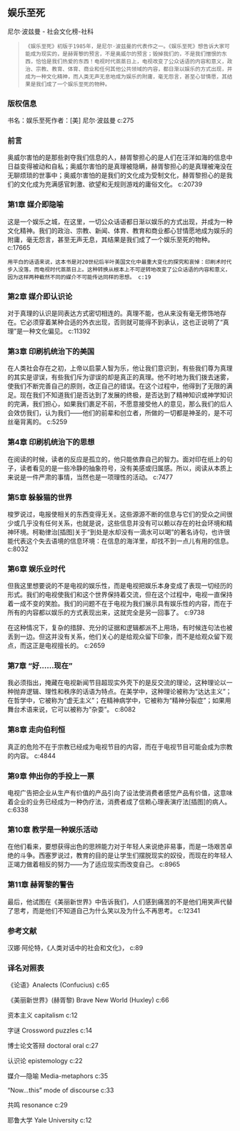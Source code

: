## 娱乐至死

尼尔·波兹曼  -  社会文化榜-社科

>     《娱乐至死》初版于1985年，是尼尔·波兹曼的代表作之一。《娱乐至死》想告诉大家可能成为现实的，是赫胥黎的预言，不是奥威尔的预言；毁掉我们的，不是我们憎恨的东西，恰恰是我们热爱的东西！电视时代蒸蒸日上，电视改变了公众话语的内容和意义，政治、宗教、教育、体育、商业和任何其他公共领域的内容，都日渐以娱乐的方式出现，并成为一种文化精神，而人类无声无息地成为娱乐的附庸，毫无怨言，甚至心甘情愿，其结果是我们成了一个娱乐至死的物种。


### 版权信息

书名：娱乐至死作者：[美] 尼尔·波兹曼 c:275

### 前言

奥威尔害怕的是那些剥夺我们信息的人，赫胥黎担心的是人们在汪洋如海的信息中日益变得被动和自私；奥威尔害怕的是真理被隐瞒，赫胥黎担心的是真理被淹没在无聊烦琐的世事中；奥威尔害怕的是我们的文化成为受制文化，赫胥黎担心的是我们的文化成为充满感官刺激、欲望和无规则游戏的庸俗文化。 c:20739

### 第1章 媒介即隐喻

这是一个娱乐之城，在这里，一切公众话语都日渐以娱乐的方式出现，并成为一种文化精神。我们的政治、宗教、新闻、体育、教育和商业都心甘情愿地成为娱乐的附庸，毫无怨言，甚至无声无息，其结果是我们成了一个娱乐至死的物种。 c:17665

    用平白的话语来说，这本书是对20世纪后半叶美国文化中最重大变化的探究和哀悼：印刷术时代步入没落，而电视时代蒸蒸日上。这种转换从根本上不可逆转地改变了公众话语的内容和意义，因为这样两种截然不同的媒介不可能传达同样的思想。 c:19

### 第2章 媒介即认识论

对于真理的认识是同表达方式密切相连的。真理不能，也从来没有毫无修饰地存在。它必须穿着某种合适的外衣出现，否则就可能得不到承认，这也正说明了“真理”是一种文化偏见。 c:11392

### 第3章 印刷机统治下的美国

在人类社会存在之初，上帝以启蒙人智为乐，他让我们意识到，有些我们尊为真理的其实是谬误，有些我们斥为谬误的却是真正的真理。他不时地为我们拨去迷雾，使我们不断完善自己的原则，改正自己的错误。在这个过程中，他得到了无限的满足。现在我们不知道我们是否达到了发展的终极，是否达到了精神知识或神学知识的完满，我们担心，如果我们裹足不前，不愿意接受他人的意见，那么我们的后人会效仿我们，认为我们——他们的前辈和创立者，所做的一切都是神圣的，是不可丝毫背离的。 c:5259

### 第4章 印刷机统治下的思想

在阅读的时候，读者的反应是孤立的，他只能依靠自己的智力。面对印在纸上的句子，读者看见的是一些冷静的抽象符号，没有美感或归属感。所以，阅读从本质上来说是一件严肃的事情，当然也是一项理性的活动。 c:7477

### 第5章 躲躲猫的世界

梭罗说过，电报使相关的东西变得无关。这些源源不断的信息与它们的受众之间很少或几乎没有任何关系，也就是说，这些信息并没有可以赖以存在的社会环境和精神环境。柯勒律治[插图]关于“到处是水却没有一滴水可以喝”的著名诗句，也许很能代表这个失去语境的信息环境：在信息的海洋里，却找不到一点儿有用的信息。 c:8032

### 第6章 娱乐业时代

但我这里想要说的不是电视的娱乐性，而是电视把娱乐本身变成了表现一切经历的形式。我们的电视使我们和这个世界保持着交流，但在这个过程中，电视一直保持着一成不变的笑脸。我们的问题不在于电视为我们展示具有娱乐性的内容，而在于所有的内容都以娱乐的方式表现出来，这就完全是另一回事了。 c:9738

在这种情况下，复杂的措辞、充分的证据和逻辑都派不上用场，有时候连句法也被丢到一边。但这并没有关系，他们关心的是给观众留下印象，而不是给观众留下观点，而这正是电视擅长的。 c:2659

### 第7章 “好……现在”

我必须指出，掩藏在电视新闻节目超现实外壳下的是反交流的理论，这种理论以一种抛弃逻辑、理性和秩序的话语为特点。在美学中，这种理论被称为“达达主义”；在哲学中，它被称为“虚无主义”；在精神病学中，它被称为“精神分裂症”；如果用舞台术语来说，它可以被称为“杂耍”。 c:8082

### 第8章 走向伯利恒

真正的危险不在于宗教已经成为电视节目的内容，而在于电视节目可能会成为宗教的内容。 c:4844

### 第9章 伸出你的手投上一票

电视广告把企业从生产有价值的产品引向了设法使消费者感觉产品有价值，这意味着企业的业务已经成为一种伪疗法，消费者成了信赖心理表演疗法[插图]的病人。 c:6338

### 第10章 教学是一种娱乐活动

在他们看来，要想获得出色的思辨能力对于年轻人来说绝非易事，而是一场艰苦卓绝的斗争。西塞罗说过，教育的目的是让学生们摆脱现实的奴役，而现在的年轻人正竭力做着相反的努力——为了适应现实而改变自己。 c:8965

### 第11章 赫胥黎的警告

最后，他试图在《美丽新世界》中告诉我们，人们感到痛苦的不是他们用笑声代替了思考，而是他们不知道自己为什么笑以及为什么不再思考。 c:12341

### 参考文献

汉娜·阿伦特，《人类对话中的社会和文化》， c:89

### 译名对照表

《论语》Analects (Confucius) c:65

《美丽新世界》(赫胥黎) Brave New World (Huxley) c:66

资本主义 capitalism c:12

字谜 Crossword puzzles c:14

博士论文答辩 doctoral oral c:27

认识论 epistemology c:22

媒介—隐喻 Media-metaphors c:35

“Now...this” mode of discourse c:33

共鸣 resonance c:29

耶鲁大学 Yale University c:12